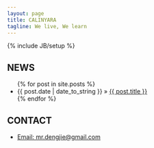 ```yaml
---
layout: page
title: CALINYARA
tagline: We live, We learn
---
```

{% include JB/setup %}
    
## NEWS

<ul class="posts">
  {% for post in site.posts %}
    <li><span>{{ post.date | date_to_string }}</span> &raquo; <a href="{{ BASE_PATH }}{{ post.url }}">{{ post.title }}</a></li>
  {% endfor %}
</ul>

## CONTACT

<ul>
    <li><a href="mailto:mr.dengjie@gmail.com">Email: mr.dengjie@gmail.com</a></li>
</ul>

<!-- UY BEGIN -->
<div id="uyan_frame"></div>
<script type="text/javascript" src="http://v2.uyan.cc/code/uyan.js?uid=2080454"></script>
<!-- UY END -->

